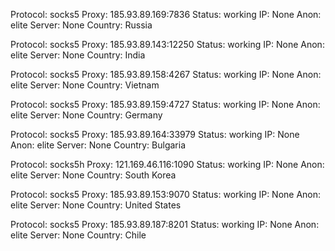 Protocol: socks5
Proxy: 185.93.89.169:7836
Status: working
IP: None
Anon: elite
Server: None
Country: Russia

Protocol: socks5
Proxy: 185.93.89.143:12250
Status: working
IP: None
Anon: elite
Server: None
Country: India

Protocol: socks5
Proxy: 185.93.89.158:4267
Status: working
IP: None
Anon: elite
Server: None
Country: Vietnam

Protocol: socks5
Proxy: 185.93.89.159:4727
Status: working
IP: None
Anon: elite
Server: None
Country: Germany

Protocol: socks5
Proxy: 185.93.89.164:33979
Status: working
IP: None
Anon: elite
Server: None
Country: Bulgaria

Protocol: socks5h
Proxy: 121.169.46.116:1090
Status: working
IP: None
Anon: elite
Server: None
Country: South Korea

Protocol: socks5
Proxy: 185.93.89.153:9070
Status: working
IP: None
Anon: elite
Server: None
Country: United States

Protocol: socks5
Proxy: 185.93.89.187:8201
Status: working
IP: None
Anon: elite
Server: None
Country: Chile

